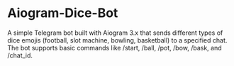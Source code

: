 # Aiogram-Dice-Bot
A simple Telegram bot built with Aiogram 3.x that sends different types of dice emojis (football, slot machine, bowling, basketball) to a specified chat. The bot supports basic commands like /start, /ball, /pot, /bow, /bask, and /chat_id.

